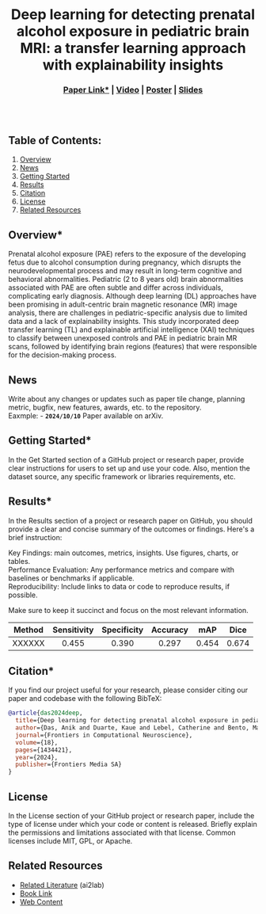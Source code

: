 <div align="center">
  
# Deep learning for detecting prenatal alcohol exposure in pediatric brain MRI: a transfer learning approach with explainability insights
</div>

<h3 align="center">
  <a href="https://www.frontiersin.org/journals/computational-neuroscience/articles/10.3389/fncom.2024.1434421/full">Paper Link*</a> |
  <a href="https://www.youtube.com/watch?v=cyrxJJ_nnaQ">Video</a> |
  <a href="sources/cvpr23_uniad_poster.png">Poster</a> |
  <a href="https://opendrivelab.com/e2ead/UniAD_plenary_talk_slides.pdf">Slides</a>
</h3>

<br><br>


## Table of Contents:
1. [Overview](#overview)
2. [News](#news)
3. [Getting Started](#start)
4. [Results](#results)
5. [Citation](#citation)
6. [License](#license)
7. [Related Resources](#resources)

## Overview* <a name="overview"></a>
Prenatal alcohol exposure (PAE) refers to the exposure of the developing fetus due to alcohol consumption during pregnancy, which disrupts the neurodevelopmental process and may result in long-term cognitive and behavioral abnormalities. Pediatric (2 to 8 years old) brain abnormalities associated with PAE are often subtle and differ across individuals, complicating early diagnosis. Although deep learning (DL) approaches have been promising in adult-centric brain magnetic resonance (MR) image analysis, there are challenges in pediatric-specific analysis due to limited data and a lack of explainability insights. This study incorporated deep transfer learning (TL) and explainable artificial intelligence (XAI) techniques to classify between unexposed controls and PAE in pediatric brain MR scans, followed by identifying brain regions (features) that were responsible for the decision-making process.

## News <a name="news"></a>
Write about any changes or updates such as paper tile change, planning metric, bugfix, new features, awards, etc. to the repository.\
Eaxmple: - **`2024/10/10`** Paper available on arXiv.

## Getting Started* <a name="start"></a>
In the Get Started section of a GitHub project or research paper, provide clear instructions for users to set up and use your code. Also, mention the dataset source, any specific framework or libraries requirements, etc.

## Results* <a name="results"></a>
In the Results section of a project or research paper on GitHub, you should provide a clear and concise summary of the outcomes or findings. Here's a brief instruction:

Key Findings: main outcomes, metrics, insights. Use figures, charts, or tables.\
Performance Evaluation: Any performance metrics and compare with baselines or benchmarks if applicable.\
Reproducibility: Include links to data or code to reproduce results, if possible.

Make sure to keep it succinct and focus on the most relevant information.

| Method | Sensitivity | Specificity | Accuracy | mAP | Dice |
| :---: | :---: | :---: | :---: | :---:|:---:| 
| XXXXXX | 0.455 | 0.390 | 0.297 | 0.454 | 0.674 |


## Citation* <a name="citation"></a>

If you find our project useful for your research, please consider citing our paper and codebase with the following BibTeX:

```bibtex
@article{das2024deep,
  title={Deep learning for detecting prenatal alcohol exposure in pediatric brain MRI: a transfer learning approach with explainability insights},
  author={Das, Anik and Duarte, Kaue and Lebel, Catherine and Bento, Mariana},
  journal={Frontiers in Computational Neuroscience},
  volume={18},
  pages={1434421},
  year={2024},
  publisher={Frontiers Media SA}
}
```

## License <a name="license"></a>
In the License section of your GitHub project or research paper, include the type of license under which your code or content is released. Briefly explain the permissions and limitations associated with that license. Common licenses include MIT, GPL, or Apache.

## Related Resources <a name="resources"></a>
- [Related Literature](https://www.frontiersin.org/journals/computational-neuroscience/articles/10.3389/fncom.2024.1434421/full) (ai2lab)
- [Book Link](https://www.amazon.ca/Hands-Machine-Learning-Scikit-Learn-TensorFlow/dp/1098125975/ref=asc_df_1098125975/?gad_source=1&hvadid=706745562943&hvdev=c&hvdvcmdl&hvlocint&hvlocphy=9001320&hvnetw=g&hvpone&hvpos&hvptwo&hvqmt&hvrand=18226388509454359838&hvtargid=pla-1651497364252&linkCode=df0&mcid=7e8ca6f4dddf3bd783d530f456a83b68&psc=1&tag=googleshopc0c-20)
- [Web Content](https://d2l.ai/)
